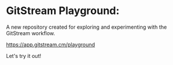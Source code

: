 # GitStream Playground:            

A new repository created for exploring and experimenting with the GitStream workflow.

https://app.gitstream.cm/playground

Let's try it out!
